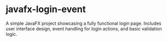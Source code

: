 # javafx-login-event
A simple JavaFX project showcasing a fully functional login page. Includes user interface design, event handling for login actions, and basic validation logic.
